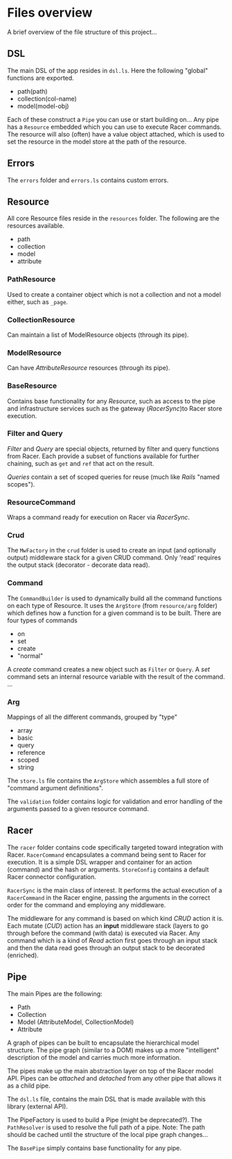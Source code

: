 # Files overview

A brief overview of the file structure of this project...

## DSL

The main DSL of the app resides in `dsl.ls`. Here the following "global" functions are exported.

- path(path)
- collection(col-name)
- model(model-obj)

Each of these construct a `Pipe` you can use or start building on...
Any pipe has a `Resource` embedded which you can use to execute Racer commands.
The resource will also (often) have a value object attached, which is used to set the resource in the model store at the
path of the resource.

## Errors

The `errors` folder and `errors.ls` contains custom errors.

## Resource

All core Resource files reside in the `resources` folder. The following are the resources available.

- path
- collection
- model
- attribute

### PathResource

Used to create a container object which is not a collection and not a model either, such as `_page`.


### CollectionResource

Can maintain a list of ModelResource objects (through its pipe).


### ModelResource

Can have *AttributeResource* resources (through its pipe).

### BaseResource

Contains base functionality for any *Resource*, such as access to the pipe and infrastructure services such as
the gateway (*RacerSync*)to Racer store execution.

### Filter and Query

*Filter* and *Query* are special objects, returned by filter and query functions from Racer. Each provide a subset of functions available
for further chaining, such as `get` and `ref` that act on the result.

*Queries* contain a set of scoped queries for reuse (much like *Rails* "named scopes").

### ResourceCommand

Wraps a command ready for execution on Racer via *RacerSync*.

### Crud

The `MwFactory` in the `crud` folder is used to create an input (and optionally output) middleware stack
for a given CRUD command. Only 'read' requires the output stack (decorator - decorate data read).

### Command

The `CommandBuilder` is used to dynamically build all the command functions on each type of Resource.
It uses the `ArgStore` (from `resource/arg` folder) which defines how a function for a given command is to be built.
There are four types of commands

- on
- set
- create
- "normal"

A *create* command creates a new object such as `Filter` or `Query`.
A *set* command sets an internal resource variable with the result of the command.
...

### Arg

Mappings of all the different commands, grouped by "type"

- array
- basic
- query
- reference
- scoped
- string

The `store.ls` file contains the `ArgStore` which assembles a full store of "command argument definitions".

The `validation` folder contains logic for validation and error handling of the arguments passed to
a given resource command.

## Racer

The `racer` folder contains code specifically targeted toward integration with Racer.
`RacerCommand` encapsulates a command being sent to Racer for execution.
It is a simple DSL wrapper and container for an action (command) and the hash or arguments.
`StoreConfig` contains a default Racer connector configuration.

`RacerSync` is the main class of interest. It performs the actual execution of a `RacerCommand` in the Racer engine,
 passing the arguments in the correct order for the command and employing any middleware.

 The middleware for any command is based on which kind *CRUD* action it is. Each mutate (*CUD*) action has an **input**
 middleware stack (layers to go through before the command (with data) is executed via Racer.
 Any command which is a kind of *Read* action first goes through an input stack and then the data read
 goes through an output stack to be decorated (enriched).


## Pipe

The main Pipes are the following:

- Path
- Collection
- Model (AttributeModel, CollectionModel)
- Attribute

A graph of pipes can be built to encapsulate the hierarchical model structure.
The pipe graph (similar to a DOM) makes up a more "intelligent" description of the model and carries much more information.

The pipes make up the main abstraction layer on top of the Racer model API.
Pipes can be *attached* and *detached* from any other pipe that allows it as a child pipe.

The `dsl.ls` file, contains the main DSL that is made available with this library (external API).

The PipeFactory is used to build a Pipe (might be deprecated?). The `PathResolver` is used to resolve the
full path of a pipe. Note: The path should be cached until the structure of the local pipe graph changes...

The `BasePipe` simply contains base functionality for any pipe.






